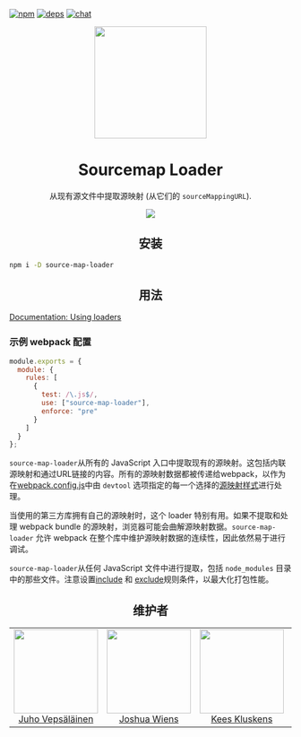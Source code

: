 [![npm][npm]][npm-url]
[![deps][deps]][deps-url]
[![chat][chat]][chat-url]

<div align="center">
  <!-- replace with accurate logo e.g from https://worldvectorlogo.com/ -->
  <a href="https://github.com/webpack/webpack">
    <img width="200" height="200" vspace="" hspace="25"
      src="https://webpack.js.org/assets/icon-square-big.svg">
  </a>
  <h1>Sourcemap Loader</h1>
  <p>从现有源文件中提取源映射 (从它们的 <code>sourceMappingURL</code>).<p>
  <a href="https://github.com/webpack-contrib/source-map-loader"><img src="https://img.shields.io/badge/Github-%E6%9F%A5%E7%9C%8B%E6%9B%B4%E5%A4%9A-brightgreen.svg"></a>
</div>

<h2 align="center">安装</h2>

```bash
npm i -D source-map-loader
```

<h2 align="center">用法</h2>

[Documentation: Using loaders](https://webpack.js.org/concepts/#loaders)


### 示例 webpack 配置

``` javascript
module.exports = {
  module: {
    rules: [
      {
        test: /\.js$/,
        use: ["source-map-loader"],
        enforce: "pre"
      }
    ]
  }
};
```

`source-map-loader`从所有的 JavaScript 入口中提取现有的源映射。这包括内联源映射和通过URL链接的内容。所有的源映射数据都被传递给webpack，以作为在[webpack.config.js](//configuration/README.md)中由 `devtool` 选项指定的每一个选择的[源映射样式](//configuration/devtools.md)进行处理。

当使用的第三方库拥有自己的源映射时，这个 loader 特别有用。如果不提取和处理 webpack bundle 的源映射，浏览器可能会曲解源映射数据。`source-map-loader` 允许 webpack 在整个库中维护源映射数据的连续性，因此依然易于进行调试。

`source-map-loader`从任何 JavaScript 文件中进行提取，包括 `node_modules` 目录中的那些文件。注意设置[include](//configuration/module.md#ruleinclude) 和 [exclude](//configuration/module.md#ruleexclude)规则条件，以最大化打包性能。
  

<h2 align="center">维护者</h2>

<table>
  <tbody>
    <tr>
      <td align="center">
        <img width="150" height="150"
        src="https://avatars3.githubusercontent.com/u/166921?v=3&s=150">
        </br>
        <a href="https://github.com/bebraw">Juho Vepsäläinen</a>
      </td>
      <td align="center">
        <img width="150" height="150"
        src="https://avatars2.githubusercontent.com/u/8420490?v=3&s=150">
        </br>
        <a href="https://github.com/d3viant0ne">Joshua Wiens</a>
      </td>
      <td align="center">
        <img width="150" height="150"
        src="https://avatars3.githubusercontent.com/u/533616?v=3&s=150">
        </br>
        <a href="https://github.com/SpaceK33z">Kees Kluskens</a>
      </td>
      <td align="center">
        <img width="150" height="150"
        src="https://avatars3.githubusercontent.com/u/3408176?v=3&s=150">
        </br>
        <a href="https://github.com/TheLarkInn">Sean Larkin</a>
      </td>
    </tr>
  <tbody>
</table>


[npm]: https://img.shields.io/npm/v/source-map-loader.svg
[npm-url]: https://npmjs.com/package/source-map-loader

[deps]: https://david-dm.org/webpack-contrib/source-map-loader.svg
[deps-url]: https://david-dm.org/webpack-contrib/source-map-loader

[chat]: https://img.shields.io/badge/gitter-webpack%2Fwebpack-brightgreen.svg
[chat-url]: https://gitter.im/webpack/webpack
